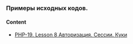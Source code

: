 ### Примеры исходных кодов. 

#### Content
* [PHP-19. Lesson 8 Авторизация. Сессии. Куки](php/flow19/lesson8)
